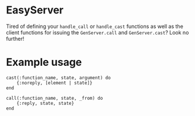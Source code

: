 EasyServer
==========

Tired of defining your `handle_call` or `handle_cast` functions as well as the client functions for issuing the `GenServer.call` and `GenServer.cast`? Look no further!

# Example usage
    cast(:function_name, state, argument) do
        {:noreply, [element | state]}
    end

    call(:function_name, state, _from) do
        {:reply, state, state}
    end
